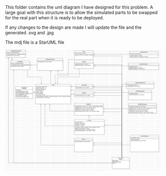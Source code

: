 This folder contains the uml diagram I have designed for this problem.
A large goal with this structure is to allow the simulated parts to be swapped for the real part when it is ready to be deployed.

If any changes to the design are made I will update the file and the generated .svg and .jpg

The mdj file is a StarUML file

<img src="./atm_uml_diagram.jpg">

